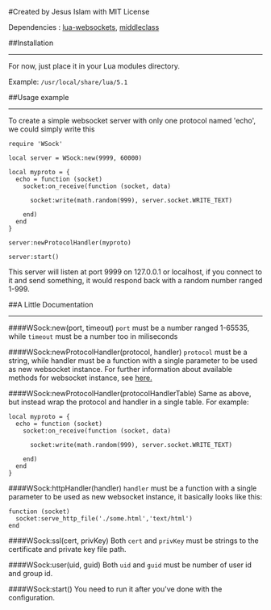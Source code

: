 #Created by Jesus Islam with MIT License

Dependencies : [lua-websockets](https://github.com/lipp/lua-websockets), [middleclass](https://github.com/kikito/middleclass)

##Installation

--------------------------------------

For now, just place it in your Lua modules directory.

Example:
`/usr/local/share/lua/5.1`

##Usage example

--------------------------------------

To create a simple websocket server with only one protocol named 'echo',
we could simply write this

    require 'WSock'

    local server = WSock:new(9999, 60000)

    local myproto = {
      echo = function (socket)
        socket:on_receive(function (socket, data)

          socket:write(math.random(999), server.socket.WRITE_TEXT)

        end)
      end
    }

    server:newProtocolHandler(myproto)

    server:start()

This server will listen at port 9999 on 127.0.0.1 or localhost, if you connect to it and send something, it would respond back with a random number ranged 1-999.


##A Little Documentation

-------------------------------------

####WSock:new(port, timeout)
`port` must be a number ranged 1-65535, while `timeout` must be a number too in miliseconds

####WSock:newProtocolHandler(protocol, handler)
`protocol` must be a string, while handler must be a function with a single parameter to be used as new websocket instance.
For further information about available methods for websocket instance, see [here.](https://github.com/lipp/lua-websockets#websocket-methods)

####WSock:newProtocolHandler(protocolHandlerTable)
Same as above, but instead wrap the protocol and handler in a single table. For example:

    local myproto = {
      echo = function (socket)
        socket:on_receive(function (socket, data)

          socket:write(math.random(999), server.socket.WRITE_TEXT)

        end)
      end
    }

####WSock:httpHandler(handler)
`handler` must be a function with a single parameter to be used as new websocket instance, it basically looks like this:

    function (socket)
      socket:serve_http_file('./some.html','text/html')
    end

####WSock:ssl(cert, privKey)
Both `cert` and `privKey` must be strings to the certificate and private key file path.

####WSock:user(uid, guid)
Both `uid` and `guid` must be number of user id and group id.

####WSock:start()
You need to run it after you've done with the configuration.